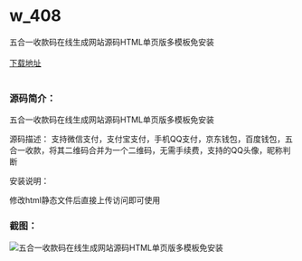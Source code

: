 # w_408
五合一收款码在线生成网站源码HTML单页版多模板免安装
<br/></br>
[下载地址](https://www.uuid2.com/408.html "下载地址")
<br/></br>
<h3>源码简介：</h3>
<p>五合一收款码在线生成网站源码HTML单页版多模板免安装<p>
<p>源码描述：
支持微信支付，支付宝支付，手机QQ支付，京东钱包，百度钱包，五合一收款，将其二维码合并为一个二维码，无需手续费，支持的QQ头像，昵称判断

安装说明：<p>
<p>修改html静态文件后直接上传访问即可使用<p>
<h3>截图：</h3>
<img src="https://www.uuid2.com/wp-content/uploads/img/202105/2e1314d944.jpg" alt="五合一收款码在线生成网站源码HTML单页版多模板免安装">
